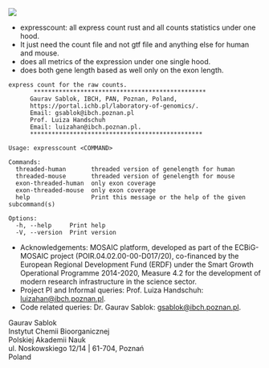 ![](https://github.com/IBCHgenomic/eVaiutilities/blob/main/logo.png)

- expresscount: all express count rust and all counts statistics under one hood.
- It just need the count file and not gtf file and anything else for human and mouse.
- does all metrics of the expression under one single hood.
- does both gene length based as well only on the exon length.

```
express count for the raw counts.
       ************************************************
      Gaurav Sablok, IBCH, PAN, Poznan, Poland,
      https://portal.ichb.pl/laboratory-of-genomics/.
      Email: gsablok@ibch.poznan.pl
      Prof. Luiza Handschuh
      Email: luizahan@ibch.poznan.pl.
      ************************************************

Usage: expresscount <COMMAND>

Commands:
  threaded-human       threaded version of genelength for human
  threaded-mouse       threaded version of genelength for mouse
  exon-threaded-human  only exon coverage
  exon-threaded-mouse  only exon coverage
  help                 Print this message or the help of the given subcommand(s)

Options:
  -h, --help     Print help
  -V, --version  Print version
```

- Acknowledgements: MOSAIC platform, developed as part of the ECBiG-MOSAIC project (POIR.04.02.00-00-D017/20), co-financed by the European Regional Development Fund (ERDF) under the Smart Growth Operational Programme 2014-2020, Measure 4.2 for the development of modern research infrastructure in the science sector.
- Project PI and Informal queries: Prof. Luiza Handschuh: luizahan@ibch.poznan.pl.
- Code related queries: Dr. Gaurav Sablok: gsablok@ibch.poznan.pl.

 Gaurav Sablok \
 Instytut Chemii Bioorganicznej \
 Polskiej Akademii Nauk \
 ul. Noskowskiego 12/14 | 61-704, Poznań \
 Poland
